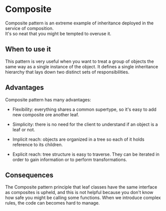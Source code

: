 # Composite

Composite pattern is an extreme example of inheritance deployed in the service of composition.  
It's so neat that you might be tempted to overuse it.

## When to use it

This pattern is very useful when you want to treat a group of objects the same way as a single instance of the object.
It defines a single inheritance hierarchy that lays down two distinct sets of responsibilities.  

## Advantages

Composite pattern has many advantages:

* Flexibility: everything shares a common supertype, so it's easy to add new composite ore another leaf.

* Simplicity: there is no need for the client to understand if an object is a leaf or not.

* Implicit reach: objects are organized in a tree so each of it holds reference to its children.

* Explicit reach: tree structure is easy to traverse. They can be iterated in order to gain information or to perform transformations.

## Consequences

The Composite pattern principle that leaf classes have the same interface as composites is upheld, and this is not helpful because you don't know how safe you might be calling some functions.
When we introduce complex rules, the code can becomes hard to manage.